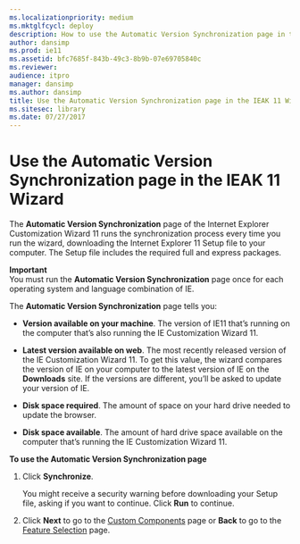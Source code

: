 ```yaml
---
ms.localizationpriority: medium
ms.mktglfcycl: deploy
description: How to use the Automatic Version Synchronization page in the IEAK 11 Customization Wizard to download the IE11 Setup file each time you run the Wizard.
author: dansimp
ms.prod: ie11
ms.assetid: bfc7685f-843b-49c3-8b9b-07e69705840c
ms.reviewer:
audience: itpro
manager: dansimp
ms.author: dansimp
title: Use the Automatic Version Synchronization page in the IEAK 11 Wizard (Internet Explorer Administration Kit 11 for IT Pros)
ms.sitesec: library
ms.date: 07/27/2017
---
```



# Use the Automatic Version Synchronization page in the IEAK 11 Wizard
The **Automatic Version Synchronization** page of the Internet Explorer Customization Wizard 11 runs the synchronization process every time you run the wizard, downloading the Internet Explorer 11 Setup file to your computer. The Setup file includes the required full and express packages.

**Important**<br>
You must run the **Automatic Version Synchronization** page once for each operating system and language combination of IE.

The **Automatic Version Synchronization** page tells you:

-   **Version available on your machine**. The version of IE11 that’s running on the computer that’s also running the IE Customization Wizard 11.

-   **Latest version available on web**. The most recently released version of the IE Customization Wizard 11. To get this value, the wizard compares the version of IE on your computer to the latest version of IE on the **Downloads** site. If the versions are different, you’ll be asked to update your version of IE.

-   **Disk space required**. The amount of space on your hard drive needed to update the browser.

-   **Disk space available**. The amount of hard drive space available on the computer that’s running the IE Customization Wizard 11.


**To use the Automatic Version Synchronization page**

1.  Click **Synchronize**.<p>
You might receive a security warning before downloading your Setup file, asking if you want to continue. Click **Run** to continue.

2.  Click **Next** to go to the [Custom Components](custom-components-ieak11-wizard.md) page or **Back** to go to the [Feature Selection](feature-selection-ieak11-wizard.md) page.









